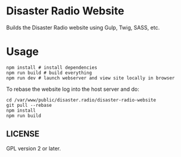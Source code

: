 # Disaster Radio Website

Builds the Disaster Radio website using Gulp, Twig, SASS, etc.

# Usage

```
npm install # install dependencies
npm run build # build everything
npm run dev # launch webserver and view site locally in browser
```


To rebase the website log into the host server and do:

```
cd /var/www/public/disaster.radio/disaster-radio-website
git pull --rebase
npm install
npm run build
```

## LICENSE

GPL version 2 or later.
